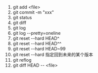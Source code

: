 1. git add \<file>
2. git commit -m "xxx"
3. git status
4. git diff 
5. git log
6. git log --pretty=oneline
7. git reset --hard HEAD^
8. git reset --hard HEAD^^
9. git reset --hard HEAD~99
10. git reset --hard <id>   指定回到未来的某个版本
11. git reflog
12. git diff HEAD -- \<file>